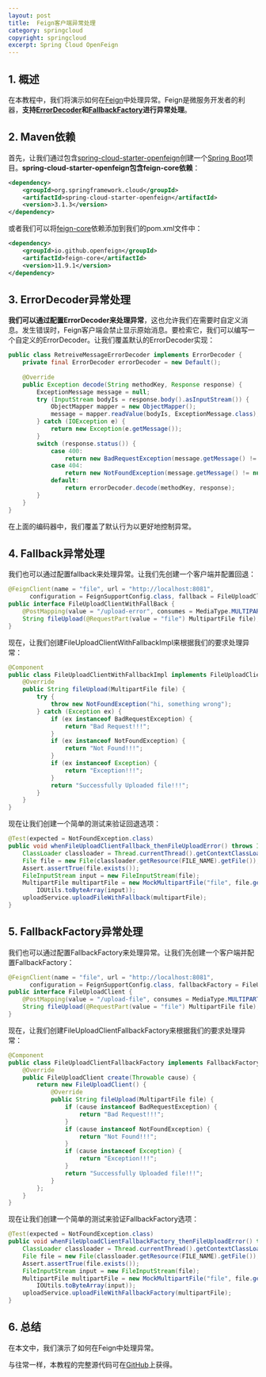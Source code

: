 ```yaml
---
layout: post
title:  Feign客户端异常处理
category: springcloud
copyright: springcloud
excerpt: Spring Cloud OpenFeign
---
```


## 1. 概述

在本教程中，我们将演示如何在[Feign](https://www.baeldung.com/intro-to-feign)中处理异常。Feign是微服务开发者的利器，**支持[ErrorDecoder](https://appdoc.app/artifact/com.netflix.feign/feign-core/8.11.0/feign/codec/ErrorDecoder.html)和[FallbackFactory](https://github.com/OpenFeign/feign/blob/master/hystrix/src/main/java/feign/hystrix/FallbackFactory.java)进行异常处理**。

## 2. Maven依赖

首先，让我们通过包含[spring-cloud-starter-openfeign](https://mvnrepository.com/artifact/org.springframework.cloud/spring-cloud-starter-openfeign)创建一个[Spring Boot](https://www.baeldung.com/spring-boot)项目。**spring-cloud-starter-openfeign包含feign-core依赖**：

```xml
<dependency>
    <groupId>org.springframework.cloud</groupId>
    <artifactId>spring-cloud-starter-openfeign</artifactId>
    <version>3.1.3</version>
</dependency>
```

或者我们可以将[feign-core](https://search.maven.org/artifact/io.github.openfeign/feign-core)依赖添加到我们的pom.xml文件中：

```xml
<dependency>
    <groupId>io.github.openfeign</groupId>
    <artifactId>feign-core</artifactId>
    <version>11.9.1</version>
</dependency>
```

## 3. ErrorDecoder异常处理 

**我们可以通过配置ErrorDecoder来处理异常**，这也允许我们在需要时自定义消息。发生错误时，Feign客户端会禁止显示原始消息。要检索它，我们可以编写一个自定义的ErrorDecoder。让我们覆盖默认的ErrorDecoder实现：

```java
public class RetreiveMessageErrorDecoder implements ErrorDecoder {
    private final ErrorDecoder errorDecoder = new Default();
    
    @Override
    public Exception decode(String methodKey, Response response) {
        ExceptionMessage message = null;
        try (InputStream bodyIs = response.body().asInputStream()) {
            ObjectMapper mapper = new ObjectMapper();
            message = mapper.readValue(bodyIs, ExceptionMessage.class);
        } catch (IOException e) {
            return new Exception(e.getMessage());
        }
        switch (response.status()) {
            case 400:
                return new BadRequestException(message.getMessage() != null ? message.getMessage() : "Bad Request");
            case 404:
                return new NotFoundException(message.getMessage() != null ? message.getMessage() : "Not found");
            default:
                return errorDecoder.decode(methodKey, response);
        }
    }
}
```

在上面的编码器中，我们覆盖了默认行为以更好地控制异常。

## 4. Fallback异常处理

我们也可以通过配置fallback来处理异常。让我们先创建一个客户端并配置回退：

```java
@FeignClient(name = "file", url = "http://localhost:8081",
      configuration = FeignSupportConfig.class, fallback = FileUploadClientWithFallbackImpl.class)
public interface FileUploadClientWithFallBack {
    @PostMapping(value = "/upload-error", consumes = MediaType.MULTIPART_FORM_DATA_VALUE)
    String fileUpload(@RequestPart(value = "file") MultipartFile file);
}
```

现在，让我们创建FileUploadClientWithFallbackImpl来根据我们的要求处理异常：

```java
@Component
public class FileUploadClientWithFallbackImpl implements FileUploadClientWithFallBack {
    @Override
    public String fileUpload(MultipartFile file) {
        try {
            throw new NotFoundException("hi, something wrong");
        } catch (Exception ex) {
            if (ex instanceof BadRequestException) {
                return "Bad Request!!!";
            }
            if (ex instanceof NotFoundException) {
                return "Not Found!!!";
            }
            if (ex instanceof Exception) {
                return "Exception!!!";
            }
            return "Successfully Uploaded file!!!";
        }
    }
}
```

现在让我们创建一个简单的测试来验证回退选项：

```java
@Test(expected = NotFoundException.class)
public void whenFileUploadClientFallback_thenFileUploadError() throws IOException {
    ClassLoader classloader = Thread.currentThread().getContextClassLoader();
    File file = new File(classloader.getResource(FILE_NAME).getFile());
    Assert.assertTrue(file.exists());
    FileInputStream input = new FileInputStream(file);
    MultipartFile multipartFile = new MockMultipartFile("file", file.getName(), "text/plain",
        IOUtils.toByteArray(input));
    uploadService.uploadFileWithFallback(multipartFile);
}
```

## 5. FallbackFactory异常处理

我们也可以通过配置FallbackFactory来处理异常。让我们先创建一个客户端并配置FallbackFactory：

```java
@FeignClient(name = "file", url = "http://localhost:8081",
      configuration = FeignSupportConfig.class, fallbackFactory = FileUploadClientFallbackFactory.class)
public interface FileUploadClient {
    @PostMapping(value = "/upload-file", consumes = MediaType.MULTIPART_FORM_DATA_VALUE)
    String fileUpload(@RequestPart(value = "file") MultipartFile file);
}
```

现在，让我们创建FileUploadClientFallbackFactory来根据我们的要求处理异常：

```java
@Component
public class FileUploadClientFallbackFactory implements FallbackFactory<FileUploadClient> {
    @Override
    public FileUploadClient create(Throwable cause) {
        return new FileUploadClient() {
            @Override
            public String fileUpload(MultipartFile file) {
                if (cause instanceof BadRequestException) {
                    return "Bad Request!!!";
                }
                if (cause instanceof NotFoundException) {
                    return "Not Found!!!";
                }
                if (cause instanceof Exception) {
                    return "Exception!!!";
                }
                return "Successfully Uploaded file!!!";
            }
        };
    }
}
```

现在让我们创建一个简单的测试来验证FallbackFactory选项：

```java
@Test(expected = NotFoundException.class)
public void whenFileUploadClientFallbackFactory_thenFileUploadError() throws IOException {
    ClassLoader classloader = Thread.currentThread().getContextClassLoader();
    File file = new File(classloader.getResource(FILE_NAME).getFile());
    Assert.assertTrue(file.exists());
    FileInputStream input = new FileInputStream(file);
    MultipartFile multipartFile = new MockMultipartFile("file", file.getName(), "text/plain",
        IOUtils.toByteArray(input));
    uploadService.uploadFileWithFallbackFactory(multipartFile);
}
```

## 6. 总结

在本文中，我们演示了如何在Feign中处理异常。

与往常一样，本教程的完整源代码可在[GitHub](https://github.com/tuyucheng7/taketoday-tutorial4j/tree/master/spring-cloud-modules/spring-cloud-openfeign)上获得。